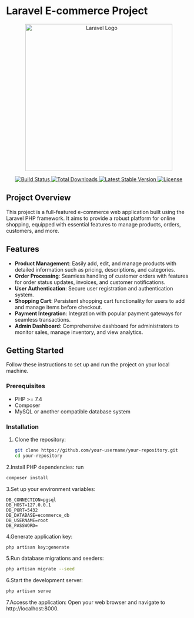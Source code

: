 # Laravel E-commerce Project

<p align="center">
  <a href="https://laravel.com" target="_blank">
    <img src="https://raw.githubusercontent.com/laravel/art/master/logo-lockup/5%20SVG/2%20CMYK/1%20Full%20Color/laravel-logolockup-cmyk-red.svg" width="400" alt="Laravel Logo">
  </a>
</p>

<p align="center">
  <a href="https://github.com/laravel/framework/actions">
    <img src="https://github.com/laravel/framework/workflows/tests/badge.svg" alt="Build Status">
  </a>
  <a href="https://packagist.org/packages/laravel/framework">
    <img src="https://img.shields.io/packagist/dt/laravel/framework" alt="Total Downloads">
  </a>
  <a href="https://packagist.org/packages/laravel/framework">
    <img src="https://img.shields.io/packagist/v/laravel/framework" alt="Latest Stable Version">
  </a>
  <a href="https://packagist.org/packages/laravel/framework">
    <img src="https://img.shields.io/packagist/l/laravel/framework" alt="License">
  </a>
</p>

## Project Overview

This project is a full-featured e-commerce web application built using the Laravel PHP framework. It aims to provide a robust platform for online shopping, equipped with essential features to manage products, orders, customers, and more.

## Features

- **Product Management**: Easily add, edit, and manage products with detailed information such as pricing, descriptions, and categories.
- **Order Processing**: Seamless handling of customer orders with features for order status updates, invoices, and customer notifications.
- **User Authentication**: Secure user registration and authentication system.
- **Shopping Cart**: Persistent shopping cart functionality for users to add and manage items before checkout.
- **Payment Integration**: Integration with popular payment gateways for seamless transactions.
- **Admin Dashboard**: Comprehensive dashboard for administrators to monitor sales, manage inventory, and view analytics.

## Getting Started

Follow these instructions to set up and run the project on your local machine.

### Prerequisites

- PHP >= 7.4
- Composer
- MySQL or another compatible database system

### Installation

1. Clone the repository:
   ```bash
   git clone https://github.com/your-username/your-repository.git
   cd your-repository
   ```
2.Install PHP dependencies:
   run
 ```bash
 composer install
```
3.Set up your environment variables:
```env
DB_CONNECTION=pgsql
DB_HOST=127.0.0.1
DB_PORT=5432
DB_DATABASE=ecommerce_db
DB_USERNAME=root
DB_PASSWORD=

```
4.Generate application key:

```bash
php artisan key:generate
```
5.Run database migrations and seeders:

```bash
php artisan migrate --seed
```
6.Start the development server:

```bash
php artisan serve
```
7.Access the application:
Open your web browser and navigate to http://localhost:8000.

